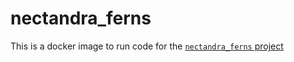 # nectandra_ferns

This is a docker image to run code for the [`nectandra_ferns` project](https://github.com/joelnitta/nectandra_ferns)

